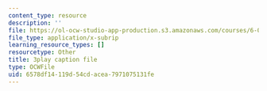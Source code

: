 ```yaml
---
content_type: resource
description: ''
file: https://ol-ocw-studio-app-production.s3.amazonaws.com/courses/6-01sc-introduction-to-electrical-engineering-and-computer-science-i-spring-2011/6578df14119d54cdacea7971075131fe_lF-7mmPHhG0.vtt
file_type: application/x-subrip
learning_resource_types: []
resourcetype: Other
title: 3play caption file
type: OCWFile
uid: 6578df14-119d-54cd-acea-7971075131fe
---
```

